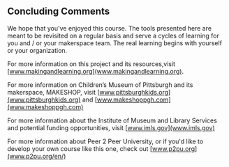 ## Concluding Comments

We hope that you've enjoyed this course. The tools presented here are meant to be revisited on a regular basis and serve a cycles of learning for you and / or your makerspace team. The real learning begins with yourself or your organization. 

For more information on this project and its resources,visit  [www.makingandlearning.org](www.makingandlearning.org). 

For more information on Children’s Museum of Pittsburgh and its makerspace, MAKESHOP, visit [www.pittsburghkids.org](www.pittsburghkids.org) and [www.makeshoppgh.com](www.makeshoppgh.com)

For more information about the Institute of Museum and Library Services and potential funding opportunities, visit [www.imls.gov](www.imls.gov)

For more information about Peer 2 Peer University, or if you'd like to develop your own course like this one, check out [www.p2pu.org](www.p2pu.org/en/)
